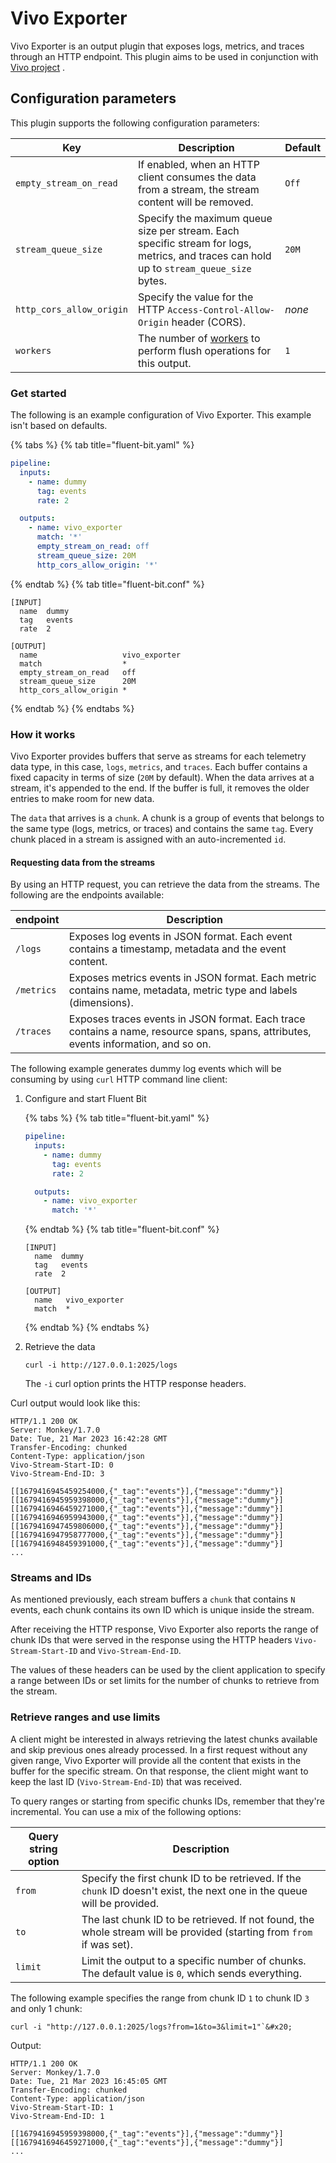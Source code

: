 # Vivo Exporter

Vivo Exporter is an output plugin that exposes logs, metrics, and traces through an HTTP endpoint. This plugin aims to be used in conjunction with [Vivo project](https://github.com/calyptia/vivo) .

## Configuration parameters

This plugin supports the following configuration parameters:

| Key | Description | Default |
| --- | ----------- | ---------|
| `empty_stream_on_read` | If enabled, when an HTTP client consumes the data from a stream, the stream content will be removed. | `Off` |
| `stream_queue_size`| Specify the maximum queue size per stream. Each specific stream for logs, metrics, and traces can hold up to `stream_queue_size` bytes. | `20M` |
| `http_cors_allow_origin` | Specify the value for the HTTP `Access-Control-Allow-Origin` header (CORS). | _none_ |
| `workers` | The number of [workers](../../administration/multithreading.md#outputs) to perform flush operations for this output. | `1` |

### Get started

The following is an example configuration of Vivo Exporter. This example isn't based on defaults.

{% tabs %}
{% tab title="fluent-bit.yaml" %}

```yaml
pipeline:
  inputs:
    - name: dummy
      tag: events
      rate: 2

  outputs:
    - name: vivo_exporter
      match: '*'
      empty_stream_on_read: off
      stream_queue_size: 20M
      http_cors_allow_origin: '*'
```

{% endtab %}
{% tab title="fluent-bit.conf" %}

```text
[INPUT]
  name  dummy
  tag   events
  rate  2

[OUTPUT]
  name                   vivo_exporter
  match                  *
  empty_stream_on_read   off
  stream_queue_size      20M
  http_cors_allow_origin *
```

{% endtab %}
{% endtabs %}

### How it works

Vivo Exporter provides buffers that serve as streams for each telemetry data type, in this case, `logs`, `metrics`, and `traces`. Each buffer contains a fixed capacity in terms of size (`20M` by default). When the data arrives at a stream, it's appended to the end. If the buffer is full, it removes the older entries to make room for new data.

The `data` that arrives is a `chunk`. A chunk is a group of events that belongs to the same type (logs, metrics, or traces) and contains the same `tag`. Every chunk placed in a stream is assigned with an auto-incremented `id`.

#### Requesting data from the streams

By using an HTTP request, you can retrieve the data from the streams. The following are the endpoints available:

| endpoint   | Description                                                                                                                   |
|------------|-------------------------------------------------------------------------------------------------------------------------------|
| `/logs`    | Exposes log events in JSON format. Each event contains a timestamp, metadata and the event content.                           |
| `/metrics` | Exposes metrics events in JSON format. Each metric contains name, metadata, metric type and labels (dimensions).              |
| `/traces`  | Exposes traces events in JSON format. Each trace contains a name, resource spans, spans, attributes, events information, and so on. |

The following example generates dummy log events which will be consuming by using `curl` HTTP command line client:

1. Configure and start Fluent Bit

   {% tabs %}
   {% tab title="fluent-bit.yaml" %}

   ```yaml
   pipeline:
     inputs:
       - name: dummy
         tag: events
         rate: 2

     outputs:
       - name: vivo_exporter
         match: '*'
   ```

   {% endtab %}
   {% tab title="fluent-bit.conf" %}

   ```text
   [INPUT]
     name  dummy
     tag   events
     rate  2

   [OUTPUT]
     name   vivo_exporter
     match  *
   ```

   {% endtab %}
   {% endtabs %}

1. Retrieve the data

   ```shell
   curl -i http://127.0.0.1:2025/logs
   ```

   The `-i` curl option prints the HTTP response headers.

Curl output would look like this:

```shell
HTTP/1.1 200 OK
Server: Monkey/1.7.0
Date: Tue, 21 Mar 2023 16:42:28 GMT
Transfer-Encoding: chunked
Content-Type: application/json
Vivo-Stream-Start-ID: 0
Vivo-Stream-End-ID: 3

[[1679416945459254000,{"_tag":"events"}],{"message":"dummy"}]
[[1679416945959398000,{"_tag":"events"}],{"message":"dummy"}]
[[1679416946459271000,{"_tag":"events"}],{"message":"dummy"}]
[[1679416946959943000,{"_tag":"events"}],{"message":"dummy"}]
[[1679416947459806000,{"_tag":"events"}],{"message":"dummy"}]
[[1679416947958777000,{"_tag":"events"}],{"message":"dummy"}]
[[1679416948459391000,{"_tag":"events"}],{"message":"dummy"}]
...
```

### Streams and IDs

As mentioned previously, each stream buffers a `chunk` that contains `N` events, each chunk contains its own ID which is unique inside the stream.

After receiving the HTTP response, Vivo Exporter also reports the range of chunk IDs that were served in the response using the HTTP headers `Vivo-Stream-Start-ID` and `Vivo-Stream-End-ID`.

The values of these headers can be used by the client application to specify a range between IDs or set limits for the number of chunks to retrieve from the stream.

### Retrieve ranges and use limits

A client might be interested in always retrieving the latest chunks available and skip previous ones already processed. In a first request without any given range, Vivo Exporter will provide all the content that exists in the buffer for the specific stream. On that response, the client might want to keep the last ID (`Vivo-Stream-End-ID`) that was received.

To query ranges or starting from specific chunks IDs, remember that they're incremental. You can use a mix of the following options:

| Query string option | Description |
|---------------------|-------------|
| `from` | Specify the first chunk ID to be retrieved. If the `chunk` ID doesn't exist, the next one in the queue will be provided. |
| `to` | The last chunk ID to be retrieved. If not found, the whole stream will be provided (starting from `from` if was set). |
| `limit` | Limit the output to a specific number of chunks. The default value is `0`, which sends everything. |

The following example specifies the range from chunk ID `1` to chunk ID `3` and only 1 chunk:

```shell
curl -i "http://127.0.0.1:2025/logs?from=1&to=3&limit=1"`&#x20;
```

Output:

```shell
HTTP/1.1 200 OK
Server: Monkey/1.7.0
Date: Tue, 21 Mar 2023 16:45:05 GMT
Transfer-Encoding: chunked
Content-Type: application/json
Vivo-Stream-Start-ID: 1
Vivo-Stream-End-ID: 1

[[1679416945959398000,{"_tag":"events"}],{"message":"dummy"}]
[[1679416946459271000,{"_tag":"events"}],{"message":"dummy"}]
...
```
